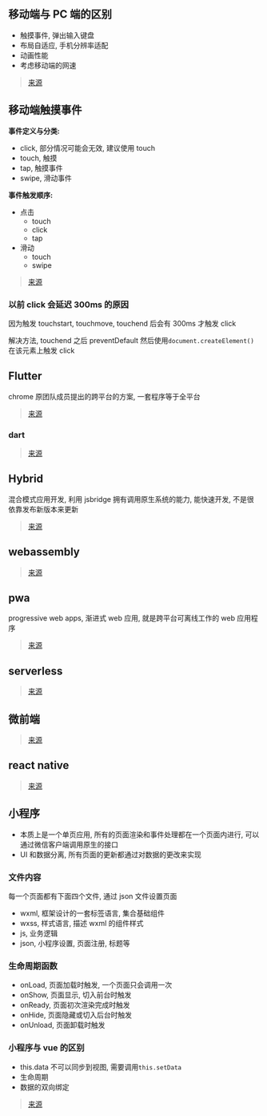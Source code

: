 ## 移动端与 PC 端的区别

- 触摸事件, 弹出输入键盘
- 布局自适应, 手机分辨率适配
- 动画性能
- 考虑移动端的网速

> [来源](https://www.cnblogs.com/zhuzhenwei918/p/6790859.html)

## 移动端触摸事件

**事件定义与分类:**

- click, 部分情况可能会无效, 建议使用 touch
- touch, 触摸
- tap, 触摸事件
- swipe, 滑动事件

**事件触发顺序:**

- 点击
  - touch
  - click
  - tap
- 滑动
  - touch
  - swipe

> [来源](https://www.cnblogs.com/imwtr/p/5882166.html)

### 以前 click 会延迟 300ms 的原因

因为触发 touchstart, touchmove, touchend 后会有 300ms 才触发 click

解决方法, touchend 之后 preventDefault 然后使用`document.createElement()`在该元素上触发 click

## Flutter

chrome 原团队成员提出的跨平台的方案, 一套程序等于全平台

> [来源](https://hicc.me/flutter-for-frontend-engineer/)

### dart

> [来源](https://www.zhihu.com/question/268004898/answer/434687563)

## Hybrid

混合模式应用开发, 利用 jsbridge 拥有调用原生系统的能力, 能快速开发, 不是很依靠发布新版本来更新

> [来源](https://juejin.im/post/5b4ff3bee51d4519721b9986)

## webassembly

> [来源](https://developer.mozilla.org/zh-CN/docs/WebAssembly)

## pwa

progressive web apps, 渐进式 web 应用, 就是跨平台可离线工作的 web 应用程序

> [来源](https://developer.mozilla.org/zh-CN/docs/Web/Progressive_web_apps)

## serverless

> [来源](https://juejin.im/post/5d42945ff265da03a715b2f0)

## 微前端

> [来源](https://tech.meituan.com/2018/09/06/fe-tiny-spa.html)

## react native

> [来源](https://www.zhihu.com/question/27852694)

## 小程序

- 本质上是一个单页应用, 所有的页面渲染和事件处理都在一个页面内进行, 可以通过微信客户端调用原生的接口
- UI 和数据分离, 所有页面的更新都通过对数据的更改来实现

### 文件内容

每一个页面都有下面四个文件, 通过 json 文件设置页面

- wxml, 框架设计的一套标签语言, 集合基础组件
- wxss, 样式语言, 描述 wxml 的组件样式
- js, 业务逻辑
- json, 小程序设置, 页面注册, 标题等

### 生命周期函数

- onLoad, 页面加载时触发, 一个页面只会调用一次
- onShow, 页面显示, 切入前台时触发
- onReady, 页面初次渲染完成时触发
- onHide, 页面隐藏或切入后台时触发
- onUnload, 页面卸载时触发

### 小程序与 vue 的区别

- this.data 不可以同步到视图, 需要调用`this.setData`
- 生命周期
- 数据的双向绑定

> [来源](https://juejin.im/post/5da444ab6fb9a04e054d93d8)
